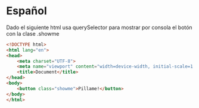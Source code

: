 # Español
Dado el siguiente html usa querySelector para mostrar por consola el botón con la clase .showme

```html
<!DOCTYPE html>
<html lang="en">
<head>
    <meta charset="UTF-8">
    <meta name="viewport" content="width=device-width, initial-scale=1.0">
    <title>Document</title>
</head>
<body>
    <button class="showme">Pillame!</button>
</body>
</html>
```